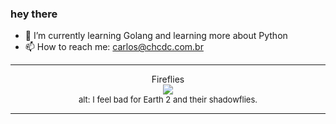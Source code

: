 ### hey there 

- :seedling: I’m currently learning Golang and learning more about Python
- :mailbox: How to reach me: carlos@chcdc.com.br


---


<!-- xkcd -->
<p align="center">Fireflies</br><img src=https://imgs.xkcd.com/comics/fireflies.png></br><font size =2>alt: I feel bad for Earth 2 and their shadowflies.</br></font></p></table></p> 


<!-- xkcd -->
---

